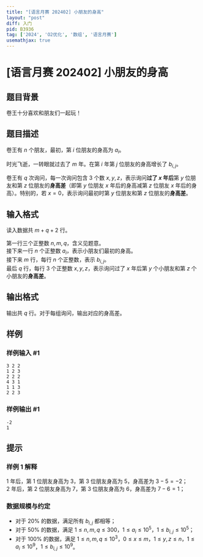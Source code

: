 ```yaml
---
title: "[语言月赛 202402] 小朋友的身高"
layout: "post"
diff: 入门
pid: B3936
tag: ['2024', 'O2优化', '数组', '语言月赛']
usemathjax: true
---
```


# [语言月赛 202402] 小朋友的身高
## 题目背景

卷王十分喜欢和朋友们一起玩！
## 题目描述

卷王有 $n$ 个朋友，最初，第 $i$ 位朋友的身高为 $a_i$。

时光飞逝，一转眼就过去了 $m$ 年。在第 $i$ 年第 $j$ 位朋友的身高增长了 $b_{i,j}$。

卷王有 $q$ 次询问，每一次询问包含 $3$ 个数 $x,y,z$，表示询问**过了 $x$ 年后**第 $y$ 位朋友和第 $z$ 位朋友的**身高差**（即第 $y$ 位朋友 $x$ 年后的身高减第 $z$ 位朋友 $x$ 年后的身高）。特别的，若 $x=0$，表示询问最初时第 $y$ 位朋友和第 $z$ 位朋友的**身高差**。
## 输入格式

读入数据共 $m+q+2$ 行。

第一行三个正整数 $n,m,q$，含义见题意。  
接下来一行 $n$ 个正整数 $a_i$，表示小朋友们最初的身高。  
接下来 $m$ 行，每行 $n$ 个正整数，表示 $b_{i,j}$。  
最后 $q$ 行，每行 $3$ 个正整数 $x,y,z$，表示询问过了 $x$ 年后第 $y$ 个小朋友和第 $z$ 个小朋友的**身高差**。
## 输出格式

输出共 $q$ 行。对于每组询问，输出对应的身高差。
## 样例

### 样例输入 #1
```
3 2 2
1 2 3
2 2 2
4 3 1
1 1 3
2 2 3

```
### 样例输出 #1
```
-2
1

```
## 提示

### 样例 1 解释

$1$ 年后，第 $1$ 位朋友身高为 $3$，第 $3$ 位朋友身高为 $5$，身高差为 $3-5=-2$；\
$2$ 年后，第 $2$ 位朋友身高为 $7$，第 $3$ 位朋友身高为 $6$，身高差为 $7-6=1$；

### 数据规模与约定

- 对于 $20\%$ 的数据，满足所有 $b_{i,j}$ 都相等；  
- 对于 $50\%$ 的数据，满足 $1\leq n,m,q\leq 300$，$1\leq a_i\leq 10^5$，$1\leq b_{i,j}\leq 10^5$；  
- 对于 $100\%$ 的数据，满足 $1\leq n,m,q\leq 10^3$，$0\leq x\leq m$，$1\leq y,z\leq n$，$1\leq a_i\leq 10^9$，$1\leq b_{i,j}\leq 10^9$。  
